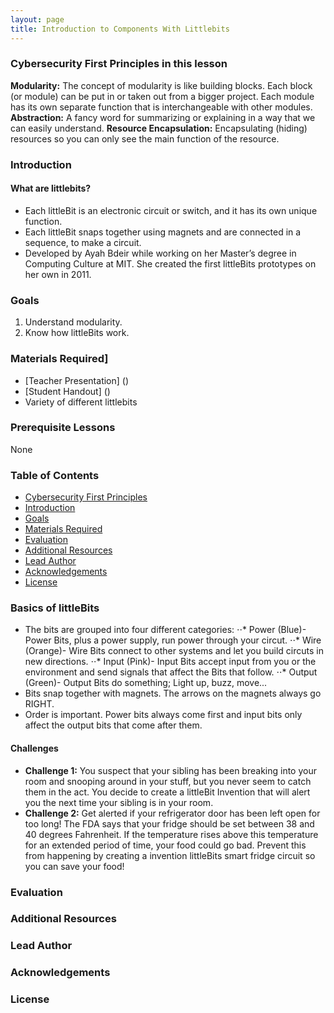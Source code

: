 ```yaml
---
layout: page
title: Introduction to Components With Littlebits
---
```

### Cybersecurity First Principles in this lesson
**Modularity:** The concept of modularity is like building blocks. Each block (or module) can be put in or taken out from a bigger project. Each module has its own separate function that is interchangeable with other modules.
**Abstraction:** A fancy word for summarizing or explaining in a way that we can easily understand.
**Resource Encapsulation:** Encapsulating (hiding) resources so you can only see the main function of the resource.

### Introduction
#### What are littlebits?
* Each littleBit is an electronic circuit or switch, and it has its own unique function.
* Each littleBit snaps together using magnets and are connected in a sequence, to make a circuit.
* Developed by Ayah Bdeir while working on her Master’s degree in Computing Culture at MIT. She created the first littleBits prototypes on her own in 2011.

### Goals
1. Understand modularity.
2. Know how littleBits work.

### Materials Required]
* [Teacher Presentation] () <!-- Add link here-->
* [Student Handout] () <!-- Add link here-->
* Variety of different littlebits

### Prerequisite Lessons
None

### Table of Contents
* [Cybersecurity First Principles](#cybersecurity-first-principles)
* [Introduction](#introduction)
* [Goals](#goals)
* [Materials Required](#materials_required)
* [Evaluation](#evaluation)
* [Additional Resources](#additional_resources)
* [Lead Author](#lead_author)
* [Acknowledgements](#acknowledgements)
* [License](#license)

### Basics of littleBits
* The bits are grouped into four different categories:
⋅⋅* Power (Blue)- Power Bits, plus a power supply, run power through your circut.
⋅⋅* Wire (Orange)- Wire Bits connect to other systems and let you build circuts in new directions.
⋅⋅* Input (Pink)- Input Bits accept input from you or the environment and send signals that affect the Bits that follow.
⋅⋅* Output (Green)- Output Bits do something; Light up, buzz, move...
* Bits snap together with magnets. The arrows on the magnets always go RIGHT.
* Order is important. Power bits always come first and input bits only affect the output bits that come after them.

#### Challenges
* **Challenge 1:** You suspect that your sibling has been breaking into your room and snooping around in your stuff, but you never seem to catch them in the act. You decide to create a littleBit Invention that will alert you the next time your sibling is in your room.
* **Challenge 2:** Get alerted if your refrigerator door has been left open for too long! The FDA says that your fridge should be set between 38 and 40 degrees Fahrenheit. If the temperature rises above this temperature for an extended period of time, your food could go bad. Prevent this from happening by creating a invention littleBits smart fridge circuit so you can save your food!

### Evaluation

### Additional Resources

### Lead Author

### Acknowledgements

### License

